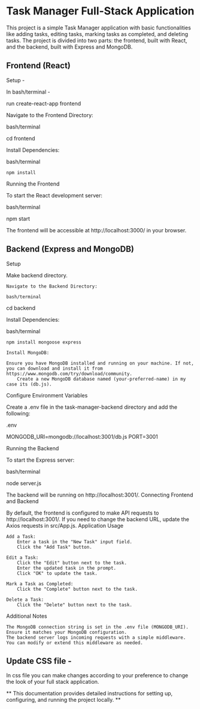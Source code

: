 # Task Manager Full-Stack Application

This project is a simple Task Manager application with basic functionalities like adding tasks, editing tasks, marking tasks as completed, and deleting tasks. The project is divided into two parts: the frontend, built with React, and the backend, built with Express and MongoDB.

## Frontend (React)
Setup -

In bash/terminal -

run create-react-app frontend

Navigate to the Frontend Directory:

bash/terminal

cd frontend

Install Dependencies:

bash/terminal

    npm install

Running the Frontend

To start the React development server:

bash/terminal

npm start

The frontend will be accessible at http://localhost:3000/ in your browser.

## Backend (Express and MongoDB)
Setup

Make backend directory.

    Navigate to the Backend Directory:

    bash/terminal

cd backend

Install Dependencies:

bash/terminal

    npm install mongoose express

    Install MongoDB:

    Ensure you have MongoDB installed and running on your machine. If not, you can download and install it from https://www.mongodb.com/try/download/community.
        Create a new MongoDB database named (your-preferred-name) in my case its (db.js).

Configure Environment Variables

Create a .env file in the task-manager-backend directory and add the following:

.env

MONGODB_URI=mongodb://localhost:3001/db.js
PORT=3001

Running the Backend

To start the Express server:

bash/terminal

node server.js

The backend will be running on http://localhost:3001/.
Connecting Frontend and Backend

By default, the frontend is configured to make API requests to http://localhost:3001/. If you need to change the backend URL, update the Axios requests in src/App.js.
Application Usage

    Add a Task:
        Enter a task in the "New Task" input field.
        Click the "Add Task" button.

    Edit a Task:
        Click the "Edit" button next to the task.
        Enter the updated task in the prompt.
        Click "OK" to update the task.

    Mark a Task as Completed:
        Click the "Complete" button next to the task.

    Delete a Task:
        Click the "Delete" button next to the task.

Additional Notes

    The MongoDB connection string is set in the .env file (MONGODB_URI). Ensure it matches your MongoDB configuration.
    The backend server logs incoming requests with a simple middleware. You can modify or extend this middleware as needed.

## Update CSS file -
In css file you can make changes according to your preference to change the look of your full stack application.


** This documentation provides detailed instructions for setting up, configuring, and running the project locally. **
